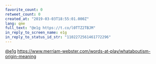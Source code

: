 ```yaml
---
favorite_count: 0
retweet_count: 0
created_at: "2019-03-03T18:55:01.000Z"
lang: qme
full_text: "@e1g https://t.co/l0TTZ2TBJM"
in_reply_to_screen_name: e1g
in_reply_to_status_id_str: "1102272561461772296"
---
```


[@e1g](https://twitter.com/e1g)
<https://www.merriam-webster.com/words-at-play/whataboutism-origin-meaning>
